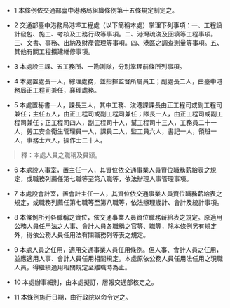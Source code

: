 * 1 本條例依交通部臺中港務局組織條例第十五條規定制定之。

* 2 交通部臺中港務局港埠工程處（以下簡稱本處）掌理下列事項：一、工程設計發包、施工、考核及工務行政等事項。二、港灣疏浚及回填等工程事項。三、文書、事務、出納及財產管理等事項。四、港區之調查測量等事項。五、其他有關工程擴建維修事項。

* 3 本處設三課、五工務所、一勘測隊，分別掌理前條所列事項。

* 4 本處置處長一人，綜理處務，並指揮監督所屬員工；副處長二人，由臺中港務局正工程司兼任，襄理處務。

* 5 本處置秘書一人，課長三人，其中工務、浚港課課長由正工程司或副工程司兼任；主任五人，由正工程司或副工程司兼任；隊長一人，由正工程司或副工程司兼任；正工程司四人，副工程司十人，幫工程司十三人，工務員二十一人，勞工安全衛生管理員一人，課員二人，監工員六人，書記一人，領班一人，事務士六人，操作士二十人。

> 釋：本處人員之職稱及員額。

* 6 本處設人事室，置主任一人，其資位依交通事業人員資位職務薪給表之規定，或職務列薦任第七職等至第八職等，依法辦理人事管理事項。

* 7 本處設會計室，置會計主任一人，其資位依交通事業人員資位職務薪給表之規定，或職務列薦任第七職等至第八職等，依法辦理歲計、會計及統計事項。

* 8 本條例所列各職稱之資位，依交通事業人員資位職務薪給表之規定。原適用公務人員任用法之人事、會計人員各職稱之官等、職等，除本條例另有規定外，得依公務人員任用法有關職務列等表之規定。

* 9 本處人員之任用，適用交通事業人員任用條例。但人事、會計人員之任用，並應適用人事、會計人員任用相關規定。本處原依公務人員任用法任用之現職人員，得繼續適用相關規定至離職時為止。

* 10 本處辦事細則，由本處擬訂，層報交通部核定之。

* 11 本條例施行日期，由行政院以命令定之。

